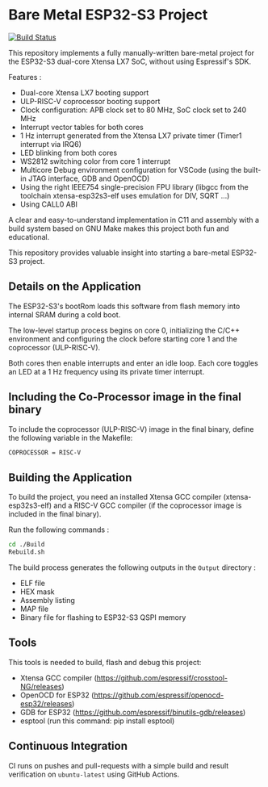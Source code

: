 Bare Metal ESP32-S3 Project
============================

[![Build Status](https://github.com/chalandi/Baremetal_esp32s3_nosdk/actions/workflows/Baremetal_esp32s3_nosdk.yml/badge.svg)](https://github.com/chalandi/Baremetal_esp32s3_nosdk/actions)

This repository implements a fully manually-written bare-metal project for the ESP32-S3 dual-core Xtensa LX7 SoC, without using Espressif's SDK.

Features :
  - Dual-core Xtensa LX7 booting support
  - ULP-RISC-V coprocessor booting support
  - Clock configuration: APB clock set to 80 MHz, SoC clock set to 240 MHz
  - Interrupt vector tables for both cores
  - 1 Hz interrupt generated from the Xtensa LX7 private timer (Timer1 interrupt via IRQ6)
  - LED blinking from both cores
  - WS2812 switching color from core 1 interrupt
  - Multicore Debug environment configuration for VSCode (using the built-in JTAG interface, GDB and OpenOCD)
  - Using the right IEEE754 single-precision FPU library (libgcc from the toolchain xtensa-esp32s3-elf uses emulation for DIV, SQRT ...)
  - Using CALL0 ABI

A clear and easy-to-understand implementation in C11 and assembly with a build system based on GNU Make makes this project both fun and educational.


This repository provides valuable insight into starting a bare-metal ESP32-S3 project.


## Details on the Application

The ESP32-S3's bootRom loads this software from flash memory into internal SRAM during a cold boot.

The low-level startup process begins on core 0, initializing the C/C++ environment and configuring the clock before starting core 1 and the coprocessor (ULP-RISC-V).

Both cores then enable interrupts and enter an idle loop. Each core toggles an LED at a 1 Hz frequency using its private timer interrupt.

## Including the Co-Processor image in the final binary

To include the coprocessor (ULP-RISC-V) image in the final binary, define the following variable in the Makefile:

```sh
COPROCESSOR = RISC-V
```

## Building the Application

To build the project, you need an installed Xtensa GCC compiler (xtensa-esp32s3-elf) and a RISC-V GCC compiler (if the coprocessor image is included in the final binary).

Run the following commands :

```sh
cd ./Build
Rebuild.sh
```

The build process generates the following outputs in the `Output` directory :

  - ELF file
  - HEX mask
  - Assembly listing
  - MAP file
  - Binary file for flashing to ESP32-S3 QSPI memory

## Tools

This tools is needed to build, flash and debug this project:

  - Xtensa GCC compiler (https://github.com/espressif/crosstool-NG/releases)
  - OpenOCD for ESP32   (https://github.com/espressif/openocd-esp32/releases)
  - GDB for ESP32       (https://github.com/espressif/binutils-gdb/releases)
  - esptool             (run this command: pip install esptool)


## Continuous Integration

CI runs on pushes and pull-requests with a simple build and result verification on `ubuntu-latest` using GitHub Actions.
